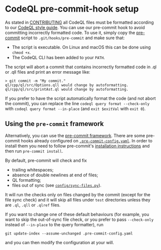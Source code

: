 # CodeQL pre-commit-hook setup

As stated in [CONTRIBUTING](../CONTRIBUTING.md) all CodeQL files must be formatted according to our [CodeQL style guide](ql-style-guide.md). You can use our pre-commit hook to avoid committing incorrectly formatted code. To use it, simply copy the [pre-commit](../misc/scripts/pre-commit) script to `.git/hooks/pre-commit` and make sure that:

- The script is executable. On Linux and macOS this can be done using `chmod +x`.
- The CodeQL CLI has been added to your `PATH`.

The script will abort a commit that contains incorrectly formatted code in .ql or .qll files and print an error message like:

```
> git commit -m "My commit."
ql/cpp/ql/src/Options.qll would change by autoformatting.
ql/cpp/ql/src/printAst.ql would change by autoformatting.
```

If you prefer to have the script automatically format the code (and not abort the commit), you can replace the line `codeql query format --check-only` with `codeql query format --in-place` (and `exit $exitVal` with `exit 0`).

## Using the `pre-commit` framework

Alternatively, you can use the [pre-commit framework](https://pre-commit.com/). There are some pre-commit hooks already configured on [`.pre-commit-config.yaml`](../.pre-commit-config.yaml). In order to install them you need to follow pre-commit's [installation instructions](https://pre-commit.com/#installation) and then run `pre-commit install`.

By default, pre-commit will check and fix
* trailing whitespaces;
* absence of double newlines at end of files;
* QL formatting;
* files out of sync (see [`config/sync-files.py`](../config/sync-files.py)).

It will run the checks only on files changed by the commit (except for the file sync check) and it will skip all files under `test` directories unless they are `.ql`, `.qll` or `.qlref` files.

If you want to change one of these default behaviours (for example, you want to skip the out-of-sync file check, or you prefer to pass `--check-only` instead of `--in-place` to the query formatter), run
```
git update-index --assume-unchanged .pre-commit-config.yaml
```
and you can then modify the configuration at your will.
